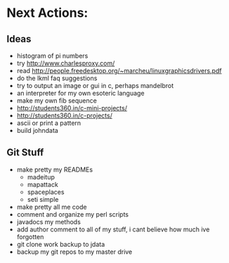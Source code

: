 Next Actions:
=============

Ideas
-----
- histogram of pi numbers
- try http://www.charlesproxy.com/
- read http://people.freedesktop.org/~marcheu/linuxgraphicsdrivers.pdf
- do the lkml faq suggestions
- try to output an image or gui in c, perhaps mandelbrot
- an interpreter for my own esoteric language
- make my own fib sequence
- http://students360.in/c-mini-projects/
- http://students360.in/c-projects/
- ascii or print a pattern
- build johndata

Git Stuff
-------------------------
- make pretty my READMEs
    - madeitup
    - mapattack
    - spaceplaces
    - seti simple
- make pretty all me code
- comment and organize my perl scripts
- javadocs my methods
- add author comment to all of my stuff, i cant believe how much ive forgotten
- git clone work backup to jdata
- backup my git repos to my master drive
